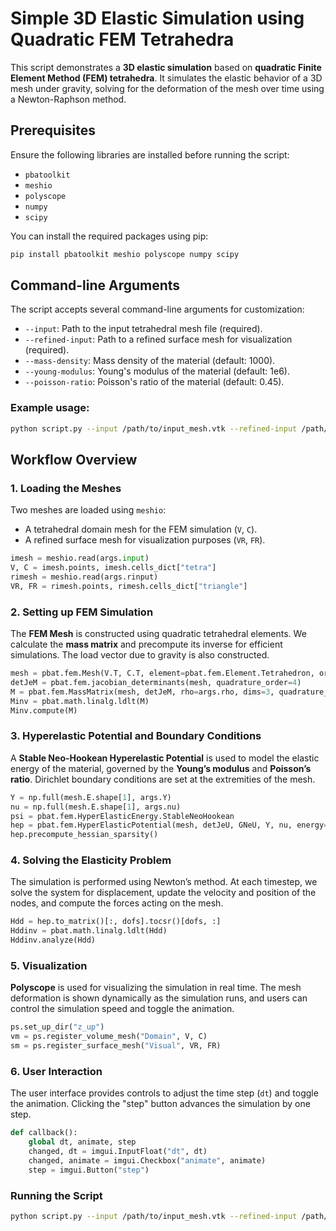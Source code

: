 # Simple 3D Elastic Simulation using Quadratic FEM Tetrahedra

This script demonstrates a **3D elastic simulation** based on **quadratic Finite Element Method (FEM) tetrahedra**. It simulates the elastic behavior of a 3D mesh under gravity, solving for the deformation of the mesh over time using a Newton-Raphson method.

## Prerequisites

Ensure the following libraries are installed before running the script:

- `pbatoolkit`
- `meshio`
- `polyscope`
- `numpy`
- `scipy`

You can install the required packages using pip:

```bash
pip install pbatoolkit meshio polyscope numpy scipy
```

## Command-line Arguments

The script accepts several command-line arguments for customization:

- `--input`: Path to the input tetrahedral mesh file (required).
- `--refined-input`: Path to a refined surface mesh for visualization (required).
- `--mass-density`: Mass density of the material (default: 1000).
- `--young-modulus`: Young's modulus of the material (default: 1e6).
- `--poisson-ratio`: Poisson's ratio of the material (default: 0.45).

### Example usage:

```bash
python script.py --input /path/to/input_mesh.vtk --refined-input /path/to/refined_mesh.obj --mass-density 1000 --young-modulus 1e6 --poisson-ratio 0.45
```

## Workflow Overview

### 1. Loading the Meshes

Two meshes are loaded using `meshio`:
- A tetrahedral domain mesh for the FEM simulation (`V`, `C`).
- A refined surface mesh for visualization purposes (`VR`, `FR`).

```python
imesh = meshio.read(args.input)
V, C = imesh.points, imesh.cells_dict["tetra"]
rimesh = meshio.read(args.rinput)
VR, FR = rimesh.points, rimesh.cells_dict["triangle"]
```

### 2. Setting up FEM Simulation

The **FEM Mesh** is constructed using quadratic tetrahedral elements. We calculate the **mass matrix** and precompute its inverse for efficient simulations. The load vector due to gravity is also constructed.

```python
mesh = pbat.fem.Mesh(V.T, C.T, element=pbat.fem.Element.Tetrahedron, order=2)
detJeM = pbat.fem.jacobian_determinants(mesh, quadrature_order=4)
M = pbat.fem.MassMatrix(mesh, detJeM, rho=args.rho, dims=3, quadrature_order=4).to_matrix()
Minv = pbat.math.linalg.ldlt(M)
Minv.compute(M)
```

### 3. Hyperelastic Potential and Boundary Conditions

A **Stable Neo-Hookean Hyperelastic Potential** is used to model the elastic energy of the material, governed by the **Young’s modulus** and **Poisson’s ratio**. Dirichlet boundary conditions are set at the extremities of the mesh.

```python
Y = np.full(mesh.E.shape[1], args.Y)
nu = np.full(mesh.E.shape[1], args.nu)
psi = pbat.fem.HyperElasticEnergy.StableNeoHookean
hep = pbat.fem.HyperElasticPotential(mesh, detJeU, GNeU, Y, nu, energy=psi, quadrature_order=4)
hep.precompute_hessian_sparsity()
```

### 4. Solving the Elasticity Problem

The simulation is performed using Newton’s method. At each timestep, we solve the system for displacement, update the velocity and position of the nodes, and compute the forces acting on the mesh.

```python
Hdd = hep.to_matrix()[:, dofs].tocsr()[dofs, :]
Hddinv = pbat.math.linalg.ldlt(Hdd)
Hddinv.analyze(Hdd)
```

### 5. Visualization

**Polyscope** is used for visualizing the simulation in real time. The mesh deformation is shown dynamically as the simulation runs, and users can control the simulation speed and toggle the animation.

```python
ps.set_up_dir("z_up")
vm = ps.register_volume_mesh("Domain", V, C)
sm = ps.register_surface_mesh("Visual", VR, FR)
```

### 6. User Interaction

The user interface provides controls to adjust the time step (`dt`) and toggle the animation. Clicking the "step" button advances the simulation by one step.

```python
def callback():
    global dt, animate, step
    changed, dt = imgui.InputFloat("dt", dt)
    changed, animate = imgui.Checkbox("animate", animate)
    step = imgui.Button("step")
```

### Running the Script

```bash
python script.py --input /path/to/input_mesh.vtk --refined-input /path/to/refined_mesh.obj
```
